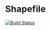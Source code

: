 # Shapefile

[![Build Status](https://travis-ci.org/loladiro/Shapefile.jl.png)](https://travis-ci.org/loladiro/Shapefile.jl)
